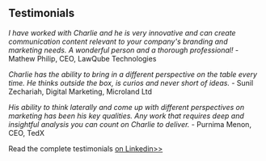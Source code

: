## Testimonials

*I have worked with Charlie and he is very innovative and can create communication content relevant to your company's branding and marketing needs. A wonderful person and a thorough professional!*
        - Mathew Philip, CEO, LawQube Technologies

*Charlie has the ability to bring in a different perspective on the table every time. He thinks outside the box, is curios and never short of ideas.*
        - Sunil Zechariah, Digital Marketing, Microland Ltd

*His ability to think laterally and come up with different perspectives on marketing has been his key qualities. Any work that requires deep and insightful analysis you can count on Charlie to deliver.*
        - Purnima Menon, CEO, TedX

Read the complete testimonials [on Linkedin>>]()
